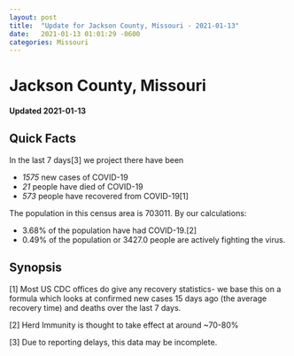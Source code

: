 ```yaml
---
layout: post
title:  "Update for Jackson County, Missouri - 2021-01-13"
date:   2021-01-13 01:01:29 -0600
categories: Missouri
---
```


# Jackson County, Missouri
#### Updated 2021-01-13

## Quick Facts

In the last 7 days[3] we project there have been
- *1575* new cases of COVID-19
- *21* people have died of COVID-19
- *573* people have recovered from COVID-19[1]

The population in this census area is 703011. By our calculations:
- 3.68% of the population have had COVID-19.[2]
- 0.49% of the population or 3427.0 people are actively fighting the virus.

## Synopsis




[1] Most US CDC offices do give any recovery statistics- we base this on a formula which looks at confirmed new cases
15 days ago (the average recovery time) and deaths over the last 7 days.

[2] Herd Immunity is thought to take effect at around ~70-80%

[3] Due to reporting delays, this data may be incomplete.
 
    